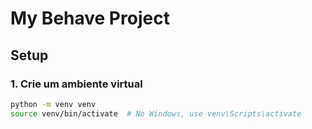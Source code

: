 # My Behave Project

## Setup

### 1. Crie um ambiente virtual

```bash
python -m venv venv
source venv/bin/activate  # No Windows, use venv\Scripts\activate
